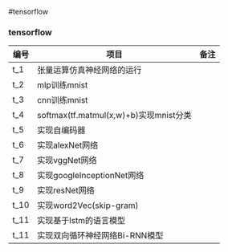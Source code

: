 #tensorflow

<div class="container">
	<div class="row">
		<div class="span4">
			<h3>
				tensorflow
			</h3>
			<table class="table table-condensed table-hover">
				<thead>
					<tr>
						<th>
							<span>编号</span>
						</th>
						<th>
							<span>项目</span>
						</th>
						<th>
							<span>备注</span>
						</th>
					</tr>
				</thead>
				<tbody>
					<tr>
						<td>
							t_1
						</td>
						<td>
							<span>张量运算仿真神经网络的运行</span>
						</td>
						<td>
						</td>
					</tr>
					<tr>
						<td>
							t_2
						</td>
						<td>
							<span>mlp训练mnist</span>
						</td>
						<td>
						</td>
					</tr>
                  					<tr>
						<td>
							t_3
						</td>
						<td>
							<span>cnn训练mnist</span>
						</td>
						<td>
						</td>
					</tr>
                                    					<tr>
						<td>
							t_4
						</td>
						<td>
							<span>softmax(tf.matmul(x,w)+b)实现mnist分类</span>
						</td>
						<td>
						</td>
					</tr>
                                                      					<tr>
						<td>
							t_5
						</td>
						<td>
							<span>实现自编码器</span>
						</td>
						<td>
						</td>
					</tr>
                                                                        					<tr>
						<td>
							t_6
						</td>
						<td>
							<span>实现alexNet网络</span>
						</td>
						<td>
						</td>
					</tr>
                                                                                          					<tr>
						<td>
							t_7
						</td>
						<td>
							<span>实现vggNet网络</span>
						</td>
						<td>
						</td>
					</tr>
                                                                                                            					<tr>
						<td>
							t_8
						</td>
						<td>
							<span>实现googleInceptionNet网络</span>
						</td>
						<td>
						</td>
					</tr>
                                                                                                                              					<tr>
						<td>
							t_9
						</td>
						<td>
							<span>实现resNet网络</span>
						</td>
						<td>
						</td>
					</tr>
                                                                                                                                                					<tr>
						<td>
							t_10
						</td>
						<td>
							<span>实现word2Vec(skip-gram)</span>
						</td>
						<td>
						</td>
					</tr>
                                                                                                                                                                					<tr>
						<td>
							t_11
						</td>
						<td>
							<span>实现基于lstm的语言模型</span>
						</td>
						<td>
						</td>
					</tr>
                                                                                                                                                                                  					<tr>
						<td>
							t_11
						</td>
						<td>
							<span>实现双向循环神经网络Bi-RNN模型</span>
						</td>
						<td>
						</td>
					</tr>
				</tbody>
			</table>
		</div>
	</div>
</div>